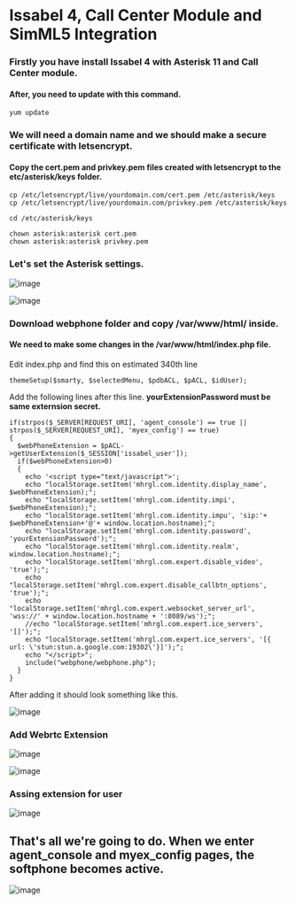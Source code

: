 # Issabel 4, Call Center Module and SimML5 Integration
### Firstly you have install Issabel 4 with Asterisk 11 and Call Center module.
#### After, you need to update with this command.
``` 
yum update
```
### We will need a domain name and we should make a secure certificate with letsencrypt.

#### Copy the cert.pem and privkey.pem files created with letsencrypt to the etc/asterisk/keys folder.
```
cp /etc/letsencrypt/live/yourdomain.com/cert.pem /etc/asterisk/keys
cp /etc/letsencrypt/live/yourdomain.com/privkey.pem /etc/asterisk/keys

cd /etc/asterisk/keys

chown asterisk:asterisk cert.pem
chown asterisk:asterisk privkey.pem
```

### Let's set the Asterisk settings.

![image](https://user-images.githubusercontent.com/8502843/206913257-9b15f119-df84-47f4-814b-ae46c90a291e.png)

![image](https://user-images.githubusercontent.com/8502843/206913516-7977fa38-6950-432d-a8c2-3f04a3df38a1.png)

### Download webphone folder and copy /var/www/html/ inside.

#### We need to make some changes in the /var/www/html/index.php file.
Edit index.php and find this on estimated 340th line
```
themeSetup($smarty, $selectedMenu, $pdbACL, $pACL, $idUser);
```
Add the following lines after this line. **yourExtensionPassword must be same externsion secret.**
```
if(strpos($_SERVER[REQUEST_URI], 'agent_console') == true || strpos($_SERVER[REQUEST_URI], 'myex_config') == true)
{
  $webPhoneExtension = $pACL->getUserExtension($_SESSION['issabel_user']);
  if($webPhoneExtension>0)
  {
    echo '<script type="text/javascript">';
    echo "localStorage.setItem('mhrgl.com.identity.display_name', $webPhoneExtension);";
    echo "localStorage.setItem('mhrgl.com.identity.impi', $webPhoneExtension);";
    echo "localStorage.setItem('mhrgl.com.identity.impu', 'sip:'+ $webPhoneExtension+'@'+ window.location.hostname);";
    echo "localStorage.setItem('mhrgl.com.identity.password', 'yourExtensionPassword');";
    echo "localStorage.setItem('mhrgl.com.identity.realm', window.location.hostname);";
    echo "localStorage.setItem('mhrgl.com.expert.disable_video', 'true');";
    echo "localStorage.setItem('mhrgl.com.expert.disable_callbtn_options', 'true');";
    echo "localStorage.setItem('mhrgl.com.expert.websocket_server_url', 'wss://' + window.location.hostname + ':8089/ws');";
    //echo "localStorage.setItem('mhrgl.com.expert.ice_servers', '[]');";
    echo "localStorage.setItem('mhrgl.com.expert.ice_servers', '[{ url: \'stun:stun.a.google.com:19302\'}]');";
    echo "</script>";
    include("webphone/webphone.php");
  }
}
```
After adding it should look something like this.

![image](https://user-images.githubusercontent.com/8502843/206914378-33f680a5-c33b-44d3-8904-59bdcbc363f3.png)

### Add Webrtc Extension
![image](https://user-images.githubusercontent.com/8502843/206914544-894482be-bb15-4dfc-a088-0776c2531840.png)

![image](https://user-images.githubusercontent.com/8502843/206914667-99ad694f-8794-49b8-9ec8-9552cfd1b2aa.png)


### Assing extension for user
![image](https://user-images.githubusercontent.com/8502843/206914468-7b1b3d6e-bbca-4ffd-bb19-ecafd7099b60.png)

## That's all we're going to do. When we enter agent_console and myex_config pages, the softphone becomes active.
![image](https://user-images.githubusercontent.com/8502843/206915181-1fe237d6-76a3-4413-876a-15accea6e25c.png)

